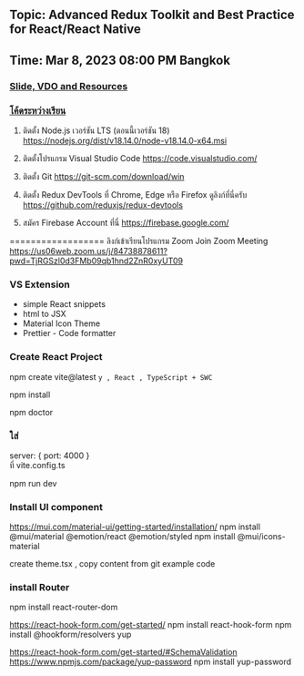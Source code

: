 ## Topic: Advanced Redux Toolkit and Best Practice for React/React Native

## Time: Mar 8, 2023 08:00 PM Bangkok

### [Slide, VDO and Resources](http://bit.ly/41S2417)

### [โค้ดระหว่างเรียน](https://gitlab.com/codingthailand/advanced-redux-app)

1. ติดตั้ง Node.js เวอร์ชัน LTS (ตอนนี้เวอร์ชัน 18)
   https://nodejs.org/dist/v18.14.0/node-v18.14.0-x64.msi

2. ติดตั้งโปรแกรม Visual Studio Code
   https://code.visualstudio.com/

3. ติดตั้ง Git
   https://git-scm.com/download/win

4. ติดตั้ง Redux DevTools ที่ Chrome, Edge หรือ Firefox ดูลิงก์ที่นี่ครับ
   https://github.com/reduxjs/redux-devtools

5. สมัคร Firebase Account ที่นี่
   https://firebase.google.com/

==================
ลิงก์เข้าเรียนโปรแกรม Zoom
Join Zoom Meeting
https://us06web.zoom.us/j/84738878611?pwd=TjRGSzl0d3FMb09qb1hnd2ZnR0xyUT09

### VS Extension

- simple React snippets
- html to JSX
- Material Icon Theme
- Prettier - Code formatter

### Create React Project

npm create vite@latest
`y , React , TypeScript + SWC`

npm install

npm doctor

### ใส่

server: {
port: 4000
}  
ที่ vite.config.ts

npm run dev

### Install UI component

https://mui.com/material-ui/getting-started/installation/
npm install @mui/material @emotion/react @emotion/styled
npm install @mui/icons-material

create theme.tsx , copy content from git example code

### install Router

npm install react-router-dom

https://react-hook-form.com/get-started/
npm install react-hook-form
npm install @hookform/resolvers yup

https://react-hook-form.com/get-started/#SchemaValidation
https://www.npmjs.com/package/yup-password
npm install yup-password
